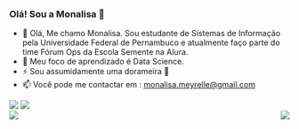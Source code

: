 ### Olá! Sou a Monalisa  👋

<!--
**Monaliisa/Monaliisa** is a ✨ _special_ ✨ repository because its `README.md` (this file) appears on your GitHub profile.

Here are some ideas to get you started:

- 🔭 I’m currently working on ...
- 🌱 I’m currently learning ...
- 👯 I’m looking to collaborate on ...
- 🤔 I’m looking for help with ...
- 💬 Ask me about ...
- 📫 How to reach me: ...
- 😄 Pronouns: ...
- ⚡ Fun fact: ...
-->

- 🔭 Olá, Me chamo Monalisa. Sou estudante de Sistemas de Informação pela Universidade Federal de Pernambuco e atualmente faço parte do time Fórum Ops da Escola Semente na Alura.
- 🌱 Meu foco de aprendizado é Data Science.
- ⚡ Sou assumidamente uma dorameira 🫰
- 📫 Você pode me contactar em : monalisa.meyrelle@gmail.com

<div>
<a href="https://instagram.com/monaliisasousa" target="_blank"><img src="https://img.shields.io/badge/-Instagram-%23E4405F?style=for-the-badge&logo=instagram&logoColor=white" target="_blank"></a>
  <a href="https://www.linkedin.com/in/monalisa-sousa-3b3331153" target="_blank"><img src="https://img.shields.io/badge/-LinkedIn-%230077B5?style=for-the-badge&logo=linkedin&logoColor=white" target="_blank"></a>
 </div>

<div>
<a href="https://github.com/Monaliisa/Monaliisa">
  <img align = "left" src = "https://github-readme-stats.vercel.app/api/top-langs/?username=Monaliisa&theme=onedark&show_icons=true" />
</a>
<a href="https://github.com/Monaliisa/Monaliisa">
  <img align = "right" src = "https://github-readme-stats.vercel.app/api?username=Monaliisa&theme=onedark&show_icons=true" />
</a>
</div>
